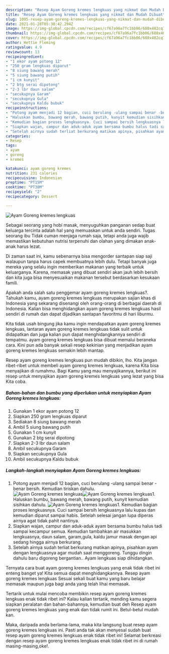 ```yaml
---
description: "Resep Ayam Goreng kremes lengkuas yang nikmat dan Mudah Dibuat"
title: "Resep Ayam Goreng kremes lengkuas yang nikmat dan Mudah Dibuat"
slug: 1095-resep-ayam-goreng-kremes-lengkuas-yang-nikmat-dan-mudah-dibuat
date: 2021-01-28T05:38:42.294Z
image: https://img-global.cpcdn.com/recipes/cf67a96a7fc1bb06/680x482cq70/ayam-goreng-kremes-lengkuas-foto-resep-utama.jpg
thumbnail: https://img-global.cpcdn.com/recipes/cf67a96a7fc1bb06/680x482cq70/ayam-goreng-kremes-lengkuas-foto-resep-utama.jpg
cover: https://img-global.cpcdn.com/recipes/cf67a96a7fc1bb06/680x482cq70/ayam-goreng-kremes-lengkuas-foto-resep-utama.jpg
author: Hettie Fleming
ratingvalue: 4.9
reviewcount: 13
recipeingredient:
- "1 ekor ayam potong 12"
- "250 gram lengkuas diparut"
- "8 siung bawang merah"
- "5 siung bawang putih"
- "1 cm kunyit"
- "2 btg serai dipotong"
- "2-3 lbr daun salam"
- "secukupnya Garam"
- "secukupnya Gula"
- "secukupnya Kaldu bubuk"
recipeinstructions:
- "Potong ayam menjadi 12 bagian, cuci berulang -ulang sampai benar -benar bersih. Kemudian tiriskan dahulu."
- "Haluskan bumbu, bawang merah, bawang putih, kunyit kemudian sisihkan dahulu."
- "Kemudian bagian proses lengkuasnya. Cuci sampai bersih lengkuasnya lalu kupas dan kemudian diparut sampai habis. Setelah selesai jangan lupa diperas airnya agat tidak pahit nantinya."
- "Siapkan wajan, campur dan aduk-aduk ayam bersama bumbu halus tadi sampai kecampur semua. Kemudian tambahkan air masukkan lengkuasnya, daun salam, garam,gula, kaldu jamur masak dengan api sedang hingga airnya berkurang."
- "Setelah airnya sudah terliat berkurang matikan apinya, pisahkan ayam dengan lengkuasnya agar mudah saat menggoreng. Tunggu dingin dahulu baru digoreng bergantian.. Ayam lengkuas siap dihidangkan."
categories:
- Resep
tags:
- ayam
- goreng
- kremes

katakunci: ayam goreng kremes 
nutrition: 231 calories
recipecuisine: Indonesian
preptime: "PT15M"
cooktime: "PT30M"
recipeyield: "2"
recipecategory: Dessert

---
```



![Ayam Goreng kremes lengkuas](https://img-global.cpcdn.com/recipes/cf67a96a7fc1bb06/680x482cq70/ayam-goreng-kremes-lengkuas-foto-resep-utama.jpg)

Sebagai seorang yang hobi masak, menyuguhkan panganan sedap buat keluarga tercinta adalah hal yang memuaskan untuk anda sendiri. Tugas seorang ibu Tidak cuman menjaga rumah saja, tetapi anda juga wajib memastikan kebutuhan nutrisi terpenuhi dan olahan yang dimakan anak-anak harus lezat.

Di zaman  saat ini, kamu sebenarnya bisa mengorder santapan siap saji walaupun tanpa harus capek membuatnya lebih dulu. Tetapi banyak juga mereka yang selalu ingin memberikan makanan yang terbaik untuk keluarganya. Karena, memasak yang dibuat sendiri akan jauh lebih bersih dan kita juga bisa menyesuaikan makanan tersebut berdasarkan kesukaan famili. 



Apakah anda salah satu penggemar ayam goreng kremes lengkuas?. Tahukah kamu, ayam goreng kremes lengkuas merupakan sajian khas di Indonesia yang sekarang disenangi oleh orang-orang di berbagai daerah di Indonesia. Kalian bisa menghidangkan ayam goreng kremes lengkuas hasil sendiri di rumah dan dapat dijadikan santapan favoritmu di hari liburmu.

Kita tidak usah bingung jika kamu ingin mendapatkan ayam goreng kremes lengkuas, lantaran ayam goreng kremes lengkuas tidak sulit untuk didapatkan dan juga kalian pun dapat menghidangkannya sendiri di tempatmu. ayam goreng kremes lengkuas bisa dibuat memalui beraneka cara. Kini pun ada banyak sekali resep kekinian yang menjadikan ayam goreng kremes lengkuas semakin lebih mantap.

Resep ayam goreng kremes lengkuas pun mudah dibikin, lho. Kita jangan ribet-ribet untuk membeli ayam goreng kremes lengkuas, karena Kita bisa menyajikan di rumahmu. Bagi Kamu yang mau menyajikannya, berikut ini resep untuk menyajikan ayam goreng kremes lengkuas yang lezat yang bisa Kita coba.

<!--inarticleads1-->

##### Bahan-bahan dan bumbu yang diperlukan untuk menyiapkan Ayam Goreng kremes lengkuas:

1. Gunakan 1 ekor ayam potong 12
1. Siapkan 250 gram lengkuas diparut
1. Sediakan 8 siung bawang merah
1. Ambil 5 siung bawang putih
1. Gunakan 1 cm kunyit
1. Gunakan 2 btg serai dipotong
1. Siapkan 2-3 lbr daun salam
1. Ambil secukupnya Garam
1. Siapkan secukupnya Gula
1. Ambil secukupnya Kaldu bubuk




<!--inarticleads2-->

##### Langkah-langkah menyiapkan Ayam Goreng kremes lengkuas:

1. Potong ayam menjadi 12 bagian, cuci berulang -ulang sampai benar -benar bersih. Kemudian tiriskan dahulu.
<img src="https://img-global.cpcdn.com/steps/efc792c329f74b01/160x128cq70/ayam-goreng-kremes-lengkuas-langkah-memasak-1-foto.jpg" alt="Ayam Goreng kremes lengkuas"><img src="https://img-global.cpcdn.com/steps/dcd89f2e37dbb79d/160x128cq70/ayam-goreng-kremes-lengkuas-langkah-memasak-1-foto.jpg" alt="Ayam Goreng kremes lengkuas">1. Haluskan bumbu, bawang merah, bawang putih, kunyit kemudian sisihkan dahulu.
<img src="https://img-global.cpcdn.com/steps/6081b33cc636ca39/160x128cq70/ayam-goreng-kremes-lengkuas-langkah-memasak-2-foto.jpg" alt="Ayam Goreng kremes lengkuas">1. Kemudian bagian proses lengkuasnya. Cuci sampai bersih lengkuasnya lalu kupas dan kemudian diparut sampai habis. Setelah selesai jangan lupa diperas airnya agat tidak pahit nantinya.
1. Siapkan wajan, campur dan aduk-aduk ayam bersama bumbu halus tadi sampai kecampur semua. Kemudian tambahkan air masukkan lengkuasnya, daun salam, garam,gula, kaldu jamur masak dengan api sedang hingga airnya berkurang.
1. Setelah airnya sudah terliat berkurang matikan apinya, pisahkan ayam dengan lengkuasnya agar mudah saat menggoreng. Tunggu dingin dahulu baru digoreng bergantian.. Ayam lengkuas siap dihidangkan.




Ternyata cara buat ayam goreng kremes lengkuas yang enak tidak ribet ini enteng banget ya! Kita semua dapat menghidangkannya. Resep ayam goreng kremes lengkuas Sesuai sekali buat kamu yang baru belajar memasak maupun juga bagi anda yang telah lihai memasak.

Tertarik untuk mulai mencoba membikin resep ayam goreng kremes lengkuas enak tidak ribet ini? Kalau kalian tertarik, mending kamu segera siapkan peralatan dan bahan-bahannya, kemudian buat deh Resep ayam goreng kremes lengkuas yang enak dan tidak rumit ini. Betul-betul mudah kan. 

Maka, daripada anda berlama-lama, maka kita langsung buat resep ayam goreng kremes lengkuas ini. Pasti anda tak akan menyesal sudah buat resep ayam goreng kremes lengkuas enak tidak ribet ini! Selamat berkreasi dengan resep ayam goreng kremes lengkuas enak tidak ribet ini di rumah masing-masing,oke!.

